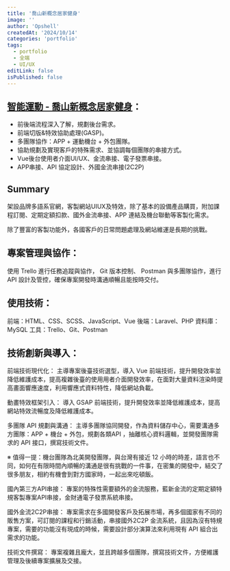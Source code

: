 ```yaml
---
title: '喬山新概念居家健身'
image: ''
author: 'Opshell'
createdAt: '2024/10/14'
categories: 'portfolio'
tags:
  - portfolio
  - 全端
  - UI/UX
editLink: false
isPublished: false
---
```


## [智能運動 - 喬山新概念居家健身](https://www.johnsonfitnesslive.com/)：
- 前後端流程深入了解，規劃後台需求。
- 前端切版&特效協助處理(GASP)。
- 多團隊協作：APP + 運動機台 + 外包團隊。
- 協助規劃及實現客戶的特殊需求、並協調每個團隊的串接方式。
- Vue後台使用者介面UI/UX、金流串接、電子發票串接。
- APP串接、API 協定設計、外國金流串接(2C2P)

## Summary
架設品牌多語系官網，客製網站UIUX及特效，除了基本的設備產品購買，附加課程訂閱、定期定額扣款、國外金流串接、APP 連結及機台聯動等客製化需求。

除了豐富的客製功能外，各國客戶的日常問題處理及網站維運是長期的挑戰。

## 專案管理與協作：
使用 Trello 進行任務追蹤與協作， Git 版本控制、 Postman 與多團隊協作，進行 API 設計及管控，確保專案開發時溝通順暢且能按時交付。

## 使用技術：
前端：HTML、CSS、SCSS、JavaScript、Vue
後端：Laravel、PHP
資料庫：MySQL
工具：Trello、Git、Postman

## 技術創新與導入：
前端技術現代化：
主導專案後臺技術選型，導入 Vue 前端技術，提升開發效率並降低維護成本，提高複雜後臺的使用用者介面開發效率，在面對大量資料渲染時提高畫面響應速度，利用響應式資料特性，降低網站負載。

動畫特效框架引入：
導入 GSAP 前端技術，提升開發效率並降低維護成本，提高網站特效流暢度及降低維護成本。

多團隊 API 規劃與溝通：
主導多團隊協同開發，作為資料儲存中心，需要溝通多方團隊：APP + 機台 + 外包，規劃各類API ，抽離核心資料邏輯，並開發團隊需求的 API 接口，撰寫技術文件。

※ 值得一提：機台團隊為北美開發團隊，與台灣有接近 12 小時的時差，語言也不同，如何在有限時間內順暢的溝通是很有挑戰的一件事，在密集的開發中，結交了很多朋友，相約有機會到對方國家時，一起出來吃頓飯。

國內第三方API串接：
專案的特殊性需要額外的金流服務，藍新金流的定期定額特規客製專案API串接，金財通電子發票系統串接。

國外金流2C2P串接：
專案需求在多國開發客戶及拓展市場，再多個國家有不同的販售方案，可訂閱的課程和行銷活動，串接國外2C2P 金流系統，且因為沒有特規專案，需要的功能沒有現成的時候，需要設計部分演算法來利用現有 API 組合出需求的功能。

技術文件撰寫：
專案複雜且龐大，並且跨越多個團隊，撰寫技術文件，方便維護管理及後續專案擴展及交接。

